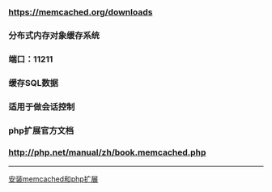 ### https://memcached.org/downloads

### 分布式内存对象缓存系统

### 端口：11211


### 缓存SQL数据
### 适用于做会话控制


### php扩展官方文档
### http://php.net/manual/zh/book.memcached.php

----
[安装memcached和php扩展](http://note.youdao.com/noteshare?id=ae5888568cd330d337098ec61d933bcd)
